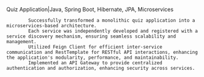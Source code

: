   Quiz Application|Java, Spring Boot, Hibernate, JPA, Microservices
  
            Successfully transformed a monolithic quiz application into a microservices-based architecture.
            Each service was independently developed and registered with a service discovery mechanism, ensuring seamless scalability and management.
            Utilized Feign Client for efficient inter-service communication and RestTemplate for RESTful API interactions, enhancing the application's modularity, performance, and maintainability.
            Implemented an API Gateway to provide centralized authentication and authorization, enhancing security across services.
